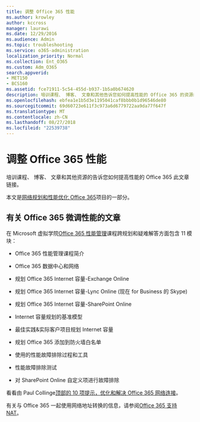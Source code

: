 ```yaml
---
title: 调整 Office 365 性能
ms.author: krowley
author: kccross
manager: laurawi
ms.date: 12/29/2016
ms.audience: Admin
ms.topic: troubleshooting
ms.service: o365-administration
localization_priority: Normal
ms.collection: Ent_O365
ms.custom: Adm_O365
search.appverid:
- MET150
- BCS160
ms.assetid: fce71911-5c54-455d-b937-1b5a0b674620
description: 培训课程、 博客、 文章和其他告诉您如何提高性能的 Office 365 的资源的链接。
ms.openlocfilehash: ebfea1e1b5d3e1195041caf8bbb0b1d96546de80
ms.sourcegitcommit: 69d60723e611f3c973a6d6779722aa9da77f647f
ms.translationtype: MT
ms.contentlocale: zh-CN
ms.lasthandoff: 08/27/2018
ms.locfileid: "22539738"
---
```

# <a name="tune-office-365-performance"></a>调整 Office 365 性能

培训课程、 博客、 文章和其他资源的告诉您如何提高性能的 Office 365 此文章链接。
  
本文是[网络规划和性能优化 Office 365](https://aka.ms/tune)项目的一部分。
   
## <a name="articles-about-fine-tuning-office-365-performance"></a>有关 Office 365 微调性能的文章

在 Microsoft 虚拟学院[Office 365 性能管理](https://aka.ms/tunemva)课程跨规划和疑难解答方面包含 11 模块： 
  
- Office 365 性能管理课程简介
    
- Office 365 数据中心和网络
    
- 规划 Office 365 Internet 容量-Exchange Online
    
- 规划 Office 365 Internet 容量-Lync Online (现在 for Business 的 Skype)
    
- 规划 Office 365 Internet 容量-SharePoint Online
    
- Internet 容量规划的基准模型

    
- 最佳实践&amp;实际客户项目规划 Internet 容量
    
- 规划 Office 365 添加到防火墙白名单
    
- 使用的性能故障排除过程和工具
    
- 性能故障排除测试

    
- 对 SharePoint Online 自定义项进行故障排除

    
看看由 Paul Collinge[顶部的 10 项提示，优化和解决 Office 365 网络连接](https://blogs.technet.com/b/onthewire/archive/2014/06/18/top-10-tips-for-optimising-amp-troubleshooting-your-office-365-network-connectivity.aspx)。 
  
有关与 Office 365 一起使用网络地址转换的信息，请参阅[Office 365 支持 NAT](nat-support-with-office-365.md)。
  

